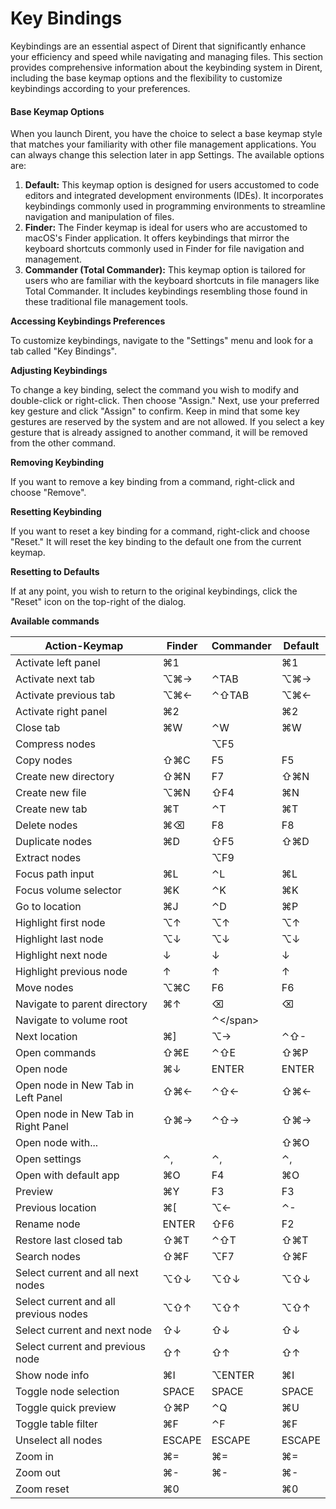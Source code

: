# Key Bindings

Keybindings are an essential aspect of Dirent that significantly enhance your efficiency and speed while navigating and managing files. This section provides comprehensive information about the keybinding system in Dirent, including the base keymap options and the flexibility to customize keybindings according to your preferences.

#### Base Keymap Options

When you launch Dirent, you have the choice to select a base keymap style that matches your familiarity with other file management applications. You can always change this selection later in app Settings. The available options are:

1. **Default:** This keymap option is designed for users accustomed to code editors and integrated development environments (IDEs). It incorporates keybindings commonly used in programming environments to streamline navigation and manipulation of files.
2. **Finder:** The Finder keymap is ideal for users who are accustomed to macOS's Finder application. It offers keybindings that mirror the keyboard shortcuts commonly used in Finder for file navigation and management.
3. **Commander (Total Commander):** This keymap option is tailored for users who are familiar with the keyboard shortcuts in file managers like Total Commander. It includes keybindings resembling those found in these traditional file management tools.

**Accessing Keybindings Preferences**

To customize keybindings, navigate to the "Settings" menu and look for a tab called "Key Bindings".



**Adjusting Keybindings**

To change a key binding, select the command you wish to modify and double-click or right-click. Then choose "Assign." Next, use your preferred key gesture and click "Assign" to confirm. Keep in mind that some key gestures are reserved by the system and are not allowed. If you select a key gesture that is already assigned to another command, it will be removed from the other command.



**Removing Keybinding**

If you want to remove a key binding from a command, right-click and choose "Remove".



**Resetting Keybinding**

If you want to reset a key binding for a command, right-click and choose "Reset." It will reset the key binding to the default one from the current keymap.



**Resetting to Defaults**

If at any point, you wish to return to the original keybindings, click the "Reset" icon on the top-right of the dialog.



**Available commands**

| Action-Keymap                         | Finder | Commander | Default |
| ------------------------------------- | ------ | --------- | ------- |
| Activate left panel                   | ⌘1     |           | ⌘1      |
| Activate next tab                     | ⌥⌘→    | ⌃TAB      | ⌥⌘→     |
| Activate previous tab                 | ⌥⌘←    | ⌃⇧TAB     | ⌥⌘←     |
| Activate right panel                  | ⌘2     |           | ⌘2      |
| Close tab                             | ⌘W     | ⌃W        | ⌘W      |
| Compress nodes                        |        | ⌥F5       |         |
| Copy nodes                            | ⇧⌘C    | F5        | F5      |
| Create new directory                  | ⇧⌘N    | F7        | ⇧⌘N     |
| Create new file                       | ⌥⌘N    | ⇧F4       | ⌘N      |
| Create new tab                        | ⌘T     | ⌃T        | ⌘T      |
| Delete nodes                          | ⌘⌫     | F8        | F8      |
| Duplicate nodes                       | ⌘D     | ⇧F5       | ⇧⌘D     |
| Extract nodes                         |        | ⌥F9       |         |
| Focus path input                      | ⌘L     | ⌃L        | ⌘L      |
| Focus volume selector                 | ⌘K     | ⌃K        | ⌘K      |
| Go to location                        | ⌘J     | ⌃D        | ⌘P      |
| Highlight first node                  | ⌥↑     | ⌥↑        | ⌥↑      |
| Highlight last node                   | ⌥↓     | ⌥↓        | ⌥↓      |
| Highlight next node                   | ↓      | ↓         | ↓       |
| Highlight previous node               | ↑      | ↑         | ↑       |
| Move nodes                            | ⌥⌘C    | F6        | F6      |
| Navigate to parent directory          | ⌘↑     | ⌫         | ⌫       |
| Navigate to volume root               |        | ⌃\</span> |         |
| Next location                         | ⌘]     | ⌥→        | ⌃⇧-     |
| Open commands                         | ⇧⌘E    | ⌃⇧E       | ⇧⌘P     |
| Open node                             | ⌘↓     | ENTER     | ENTER   |
| Open node in New Tab in Left Panel    | ⇧⌘←    | ⌃⇧←       | ⇧⌘←     |
| Open node in New Tab in Right Panel   | ⇧⌘→    | ⌃⇧→       | ⇧⌘→     |
| Open node with...                     |        |           | ⇧⌘O     |
| Open settings                         | ⌃,     | ⌃,        | ⌃,      |
| Open with default app                 | ⌘O     | F4        | ⌘O      |
| Preview                               | ⌘Y     | F3        | F3      |
| Previous location                     | ⌘\[    | ⌥←        | ⌃-      |
| Rename node                           | ENTER  | ⇧F6       | F2      |
| Restore last closed tab               | ⇧⌘T    | ⌃⇧T       | ⇧⌘T     |
| Search nodes                          | ⇧⌘F    | ⌥F7       | ⇧⌘F     |
| Select current and all next nodes     | ⌥⇧↓    | ⌥⇧↓       | ⌥⇧↓     |
| Select current and all previous nodes | ⌥⇧↑    | ⌥⇧↑       | ⌥⇧↑     |
| Select current and next node          | ⇧↓     | ⇧↓        | ⇧↓      |
| Select current and previous node      | ⇧↑     | ⇧↑        | ⇧↑      |
| Show node info                        | ⌘I     | ⌥ENTER    | ⌘I      |
| Toggle node selection                 | SPACE  | SPACE     | SPACE   |
| Toggle quick preview                  | ⇧⌘P    | ⌃Q        | ⌘U      |
| Toggle table filter                   | ⌘F     | ⌃F        | ⌘F      |
| Unselect all nodes                    | ESCAPE | ESCAPE    | ESCAPE  |
| Zoom in                               | ⌘=     | ⌘=        | ⌘=      |
| Zoom out                              | ⌘-     | ⌘-        | ⌘-      |
| Zoom reset                            | ⌘0     |           | ⌘0      |





